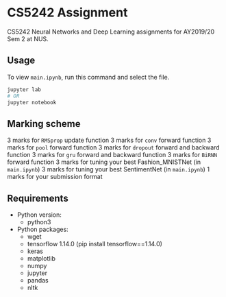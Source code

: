 # CS5242 Assignment

CS5242 Neural Networks and Deep Learning assignments for AY2019/20 Sem 2 at NUS.

## Usage

To view `main.ipynb`, run this command and select the file.

```sh
jupyter lab
# OR
jupyter notebook
```

## Marking scheme

3 marks for `RMSprop` update function
3 marks for `conv` forward function
3 marks for `pool` forward function
3 marks for `dropout` forward and backward function
3 marks for `gru` forward and backward function
3 marks for `BiRNN` forward function
3 marks for tuning your best Fashion_MNISTNet (in `main.ipynb`)
3 marks for tuning your best SentimentNet (in `main.ipynb`)
1 marks for your submission format

## Requirements

- Python version:
    - python3
- Python packages:
    - wget
    - tensorflow 1.14.0 (pip install tensorflow==1.14.0)
    - keras
    - matplotlib
    - numpy
    - jupyter
    - pandas
    - nltk

